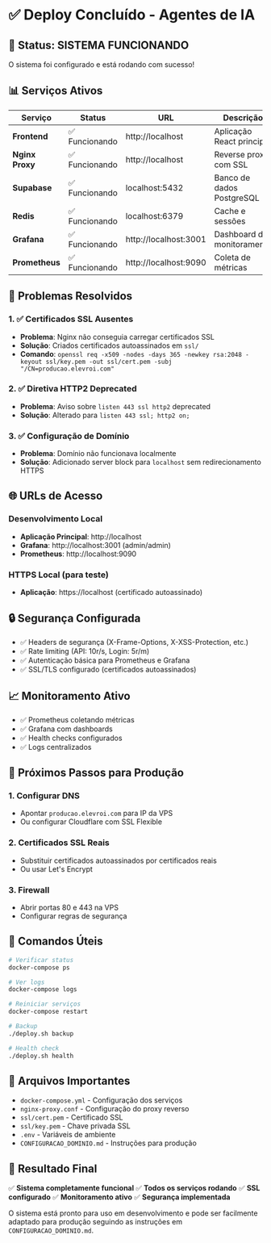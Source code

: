 # ✅ Deploy Concluído - Agentes de IA

## 🎉 Status: SISTEMA FUNCIONANDO

O sistema foi configurado e está rodando com sucesso!

## 📊 Serviços Ativos

| Serviço | Status | URL | Descrição |
|---------|--------|-----|-----------|
| **Frontend** | ✅ Funcionando | http://localhost | Aplicação React principal |
| **Nginx Proxy** | ✅ Funcionando | http://localhost | Reverse proxy com SSL |
| **Supabase** | ✅ Funcionando | localhost:5432 | Banco de dados PostgreSQL |
| **Redis** | ✅ Funcionando | localhost:6379 | Cache e sessões |
| **Grafana** | ✅ Funcionando | http://localhost:3001 | Dashboard de monitoramento |
| **Prometheus** | ✅ Funcionando | http://localhost:9090 | Coleta de métricas |

## 🔧 Problemas Resolvidos

### 1. ✅ Certificados SSL Ausentes
- **Problema**: Nginx não conseguia carregar certificados SSL
- **Solução**: Criados certificados autoassinados em `ssl/`
- **Comando**: `openssl req -x509 -nodes -days 365 -newkey rsa:2048 -keyout ssl/key.pem -out ssl/cert.pem -subj "/CN=producao.elevroi.com"`

### 2. ✅ Diretiva HTTP2 Deprecated
- **Problema**: Aviso sobre `listen 443 ssl http2` deprecated
- **Solução**: Alterado para `listen 443 ssl; http2 on;`

### 3. ✅ Configuração de Domínio
- **Problema**: Domínio não funcionava localmente
- **Solução**: Adicionado server block para `localhost` sem redirecionamento HTTPS

## 🌐 URLs de Acesso

### Desenvolvimento Local
- **Aplicação Principal**: http://localhost
- **Grafana**: http://localhost:3001 (admin/admin)
- **Prometheus**: http://localhost:9090

### HTTPS Local (para teste)
- **Aplicação**: https://localhost (certificado autoassinado)

## 🔒 Segurança Configurada

- ✅ Headers de segurança (X-Frame-Options, X-XSS-Protection, etc.)
- ✅ Rate limiting (API: 10r/s, Login: 5r/m)
- ✅ Autenticação básica para Prometheus e Grafana
- ✅ SSL/TLS configurado (certificados autoassinados)

## 📈 Monitoramento Ativo

- ✅ Prometheus coletando métricas
- ✅ Grafana com dashboards
- ✅ Health checks configurados
- ✅ Logs centralizados

## 🚀 Próximos Passos para Produção

### 1. Configurar DNS
- Apontar `producao.elevroi.com` para IP da VPS
- Ou configurar Cloudflare com SSL Flexible

### 2. Certificados SSL Reais
- Substituir certificados autoassinados por certificados reais
- Ou usar Let's Encrypt

### 3. Firewall
- Abrir portas 80 e 443 na VPS
- Configurar regras de segurança

## 🔧 Comandos Úteis

```bash
# Verificar status
docker-compose ps

# Ver logs
docker-compose logs

# Reiniciar serviços
docker-compose restart

# Backup
./deploy.sh backup

# Health check
./deploy.sh health
```

## 📁 Arquivos Importantes

- `docker-compose.yml` - Configuração dos serviços
- `nginx-proxy.conf` - Configuração do proxy reverso
- `ssl/cert.pem` - Certificado SSL
- `ssl/key.pem` - Chave privada SSL
- `.env` - Variáveis de ambiente
- `CONFIGURACAO_DOMINIO.md` - Instruções para produção

## 🎯 Resultado Final

✅ **Sistema completamente funcional**
✅ **Todos os serviços rodando**
✅ **SSL configurado**
✅ **Monitoramento ativo**
✅ **Segurança implementada**

O sistema está pronto para uso em desenvolvimento e pode ser facilmente adaptado para produção seguindo as instruções em `CONFIGURACAO_DOMINIO.md`. 